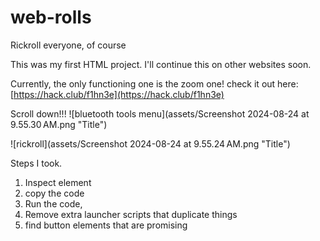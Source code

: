 # web-rolls


Rickroll everyone, of course

This was my first HTML project.
I'll continue this on other websites soon.

Currently, the only functioning one is the zoom one!
check it out here:
[https://hack.club/f1hn3e](https://hack.club/f1hn3e)

Scroll down!!!
![bluetooth tools menu](assets/Screenshot 2024-08-24 at 9.55.30 AM.png "Title")

![rickroll](assets/Screenshot 2024-08-24 at 9.55.24 AM.png "Title")

Steps I took.
1. Inspect element
2. copy the code
3. Run the code,
4. Remove extra launcher scripts that duplicate things
5. find button elements that are promising 
